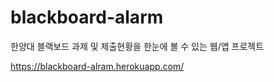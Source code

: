 # blackboard-alarm
한양대 블랙보드 과제 및 제출현황을 한눈에 볼 수 있는 웹/앱  프로젝트

https://blackboard-alram.herokuapp.com/
